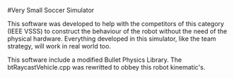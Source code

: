 #Very Small Soccer Simulator

This software was developed to help with the competitors of this category (IEEE VSSS) to construct the behaviour of the robot without the need of the physical hardware. Everything developed in this simulator, like the team strategy, will work in real world too.

This software include a modified Bullet Physics Library. The btRaycastVehicle.cpp was rewritted to obbey this robot kinematic's.
